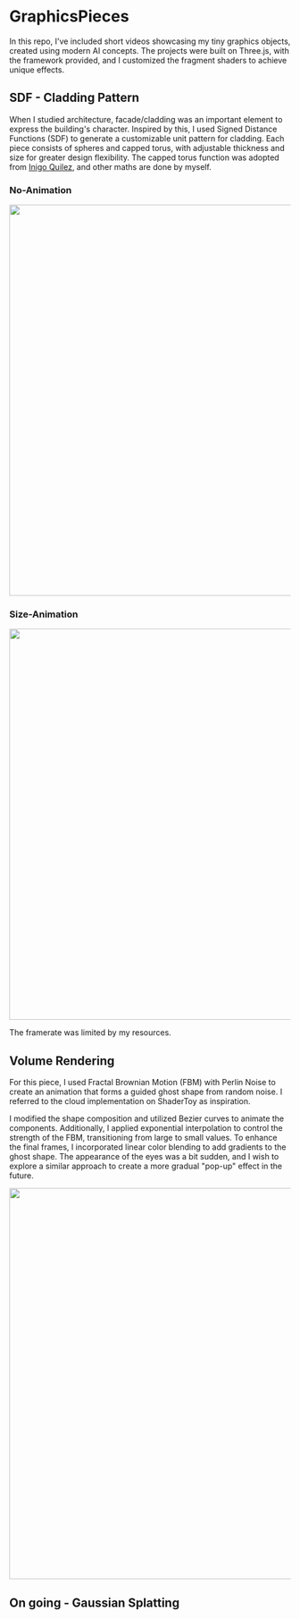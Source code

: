 # GraphicsPieces
In this repo, I've included short videos showcasing my tiny graphics objects, created using modern AI concepts. The projects were built on Three.js, with the framework provided, and I customized the fragment shaders to achieve unique effects.

## SDF - Cladding Pattern
When I studied architecture, facade/cladding was an important element to express the building's character. Inspired by this, I used Signed Distance Functions (SDF) to generate a customizable unit pattern for cladding.
Each piece consists of spheres and capped torus, with adjustable thickness and size for greater design flexibility. The capped torus function was adopted from [Inigo Quilez](https://www.shadertoy.com/view/tl23RK), and other maths are done by myself.

### No-Animation
<div align="center">
  <img src="https://github.com/user-attachments/assets/3ebc393a-c540-45c9-9b17-443a5220f9fe" width="700" />
</div>

### Size-Animation

<div align="center">
  <img src="https://github.com/user-attachments/assets/729fc169-648a-436f-b2ee-0d5679161e0d" width="700" />
</div>

The framerate was limited by my resources.

## Volume Rendering
For this piece, I used Fractal Brownian Motion (FBM) with Perlin Noise to create an animation that forms a guided ghost shape from random noise. I referred to the cloud implementation on ShaderToy as inspiration.

I modified the shape composition and utilized Bezier curves to animate the components. Additionally, I applied exponential interpolation to control the strength of the FBM, transitioning from large to small values. To enhance the final frames, I incorporated linear color blending to add gradients to the ghost shape. The appearance of the eyes was a bit sudden, and I wish to explore a similar approach to create a more gradual "pop-up" effect in the future.

<div align="center">
  <img src="https://github.com/user-attachments/assets/1d666d0d-6dce-467b-b507-2a99d85248bc" width="700" />
</div>
<!--
![Ghost](https://github.com/user-attachments/assets/1d666d0d-6dce-467b-b507-2a99d85248bc)
-->

## On going - Gaussian Splatting
